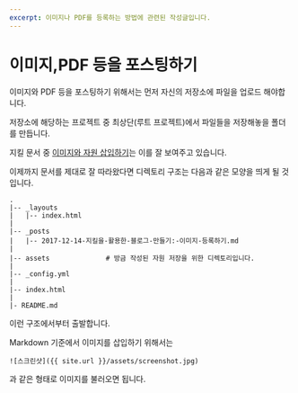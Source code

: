 ```yaml
---
excerpt: 이미지나 PDF를 등록하는 방법에 관련된 작성글입니다.
---
```


# 이미지,PDF 등을 포스팅하기

이미지와 PDF 등을 포스팅하기 위해서는 먼저 자신의 저장소에 파일을 업로드 해야합니다.

저장소에 해당하는 프로젝트 중 최상단(루트 프로젝트)에서 파일들을 저장해놓을 폴더를 만듭니다.

지킬 문서 중 [이미지와 자원 삽입하기](http://jekyllrb-ko.github.io/docs/posts/#이미지와-자원-삽입하기)는 이를 잘 보여주고 있습니다.

이제까지 문서를 제대로 잘 따라왔다면 디렉토리 구조는 다음과 같은 모양을 띄게 될 것입니다.

~~~
.
|-- _layouts
|   |-- index.html
|
|-- _posts
|   |-- 2017-12-14-지킬을-활용한-블로그-만들기:-이미지-등록하기.md
|
|-- assets              # 방금 작성된 자원 저장을 위한 디렉토리입니다.
|
|-- _config.yml
|
|-- index.html
|
|- README.md
~~~

이런 구조에서부터 출발합니다.

Markdown 기준에서 이미지를 삽입하기 위해서는 
~~~
![스크린샷]({{ site.url }}/assets/screenshot.jpg)
~~~
과 같은 형태로 이미지를 불러오면 됩니다.